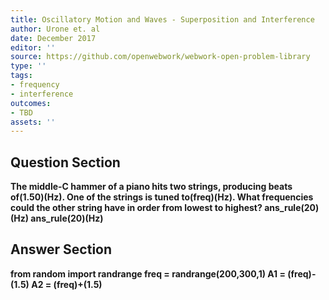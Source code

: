 ```yaml
---
title: Oscillatory Motion and Waves - Superposition and Interference
author: Urone et. al
date: December 2017
editor: ''
source: https://github.com/openwebwork/webwork-open-problem-library
type: ''
tags:
- frequency
- interference
outcomes:
- TBD
assets: ''
---
```


## Question Section 

<b>
The middle-C hammer of a piano hits two strings, producing beats of(1.50)(Hz). One of the strings is tuned to(freq)(Hz). What frequencies could the other string have in order from lowest to highest?
ans_rule(20)(Hz)
ans_rule(20)(Hz)



## Answer Section

from random import randrange
freq = randrange(200,300,1)
A1 = (freq)-(1.5)
A2 = (freq)+(1.5)